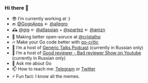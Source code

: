 ### Hi there 👋

- 😎 I’m currently working at :)
- 🔙 [@GogoApps](https://github.com/GogoApps) <- [@allegro](https://github.com/allegro)
- 🕰️ [@gig](https://github.com/gig) <- [@atlassian](https://github.com/atlassian) + [@spartez](https://github.com/spartez) <- [@amzn](https://github.com/amzn)
- 🚀 Making better open-soruce at [@cristalhq](https://github.com/cristalhq)
- 🔥 Make your Go code better with [go-critic](https://github.com/go-critic/go-critic)
- 👯 I’m a host of [Generic Talks Podcast](https://generictalks.com) (currently in Russian only)
- 🤔 I’m a host of [Good reviewer - Bad reviewer Show on Youtube](https://www.youtube.com/channel/UC8_A5W8g7UV0pk0uL66iQAQ) (currently in Russian only)
- 💬 Ask me about Go
- 📫 How to reach me: [Telegram](https://t.me/olegkovalov) or [Twitter](https://twitter.com/oleg_kovalov)
- ⚡ Fun fact: I know all the memes.
